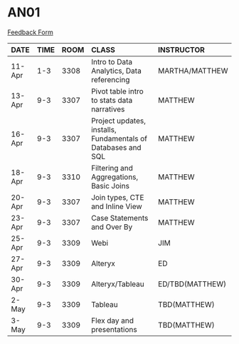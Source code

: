 # AN01


[Feedback Form](https://docs.google.com/forms/d/e/1FAIpQLSfBByBPwsqMRwK9pX0B3SVc__fAmP3Ka_d6jO4dTAYhRwsJxA/viewform?usp=sf_link)


|DATE|TIME|ROOM|CLASS|INSTRUCTOR|
|:---|:----|:---|:----|:----|
|11-Apr|1-3|3308|Intro to Data Analytics, Data referencing|MARTHA/MATTHEW|
|13-Apr|9-3|3307|Pivot table intro to stats data narratives|MATTHEW|
|16-Apr|9-3|3307|Project updates, installs, Fundamentals of Databases and SQL|MATTHEW|
|18-Apr|9-3|3310|Filtering and Aggregations, Basic Joins|MATTHEW|
|20-Apr|9-3|3307|Join types, CTE and Inline View|MATTHEW|
|23-Apr|9-3|3307|Case Statements and Over By|MATTHEW|
|25-Apr|9-3|3309|Webi|JIM|
|27-Apr|9-3|3309|Alteryx|ED|
|30-Apr|9-3|3309|Alteryx/Tableau|ED/TBD(MATTHEW)|
|2-May|9-3|3309|Tableau|TBD(MATTHEW)|
|3-May|9-3|3309|Flex day and presentations|	TBD(MATTHEW)|

